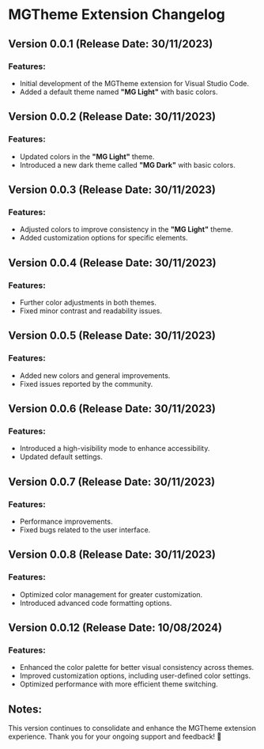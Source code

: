 # MGTheme Extension Changelog

## Version 0.0.1 (Release Date: 30/11/2023)

### Features:
- Initial development of the MGTheme extension for Visual Studio Code.
- Added a default theme named **"MG Light"** with basic colors.

## Version 0.0.2 (Release Date: 30/11/2023)

### Features:
- Updated colors in the **"MG Light"** theme.
- Introduced a new dark theme called **"MG Dark"** with basic colors.

## Version 0.0.3 (Release Date: 30/11/2023)

### Features:
- Adjusted colors to improve consistency in the **"MG Light"** theme.
- Added customization options for specific elements.

## Version 0.0.4 (Release Date: 30/11/2023)

### Features:
- Further color adjustments in both themes.
- Fixed minor contrast and readability issues.

## Version 0.0.5 (Release Date: 30/11/2023)

### Features:
- Added new colors and general improvements.
- Fixed issues reported by the community.

## Version 0.0.6 (Release Date: 30/11/2023)

### Features:
- Introduced a high-visibility mode to enhance accessibility.
- Updated default settings.

## Version 0.0.7 (Release Date: 30/11/2023)

### Features:
- Performance improvements.
- Fixed bugs related to the user interface.

## Version 0.0.8 (Release Date: 30/11/2023)

### Features:
- Optimized color management for greater customization.
- Introduced advanced code formatting options.

## Version 0.0.12 (Release Date: 10/08/2024)

### Features:
- Enhanced the color palette for better visual consistency across themes.
- Improved customization options, including user-defined color settings.
- Optimized performance with more efficient theme switching.


## Notes:
This version continues to consolidate and enhance the MGTheme extension experience. Thank you for your ongoing support and feedback! 🚀